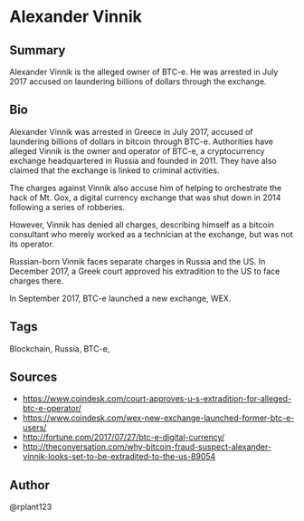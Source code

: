 # Alexander Vinnik

## Summary
Alexander Vinnik is the alleged owner of BTC-e. He was arrested in July 2017 accused on laundering billions of dollars through the exchange.

## Bio
Alexander Vinnik was arrested in Greece in July 2017, accused of laundering billions of dollars in bitcoin through BTC-e. Authorities have alleged Vinnik is the owner and operator of BTC-e, a cryptocurrency exchange headquartered in Russia and founded in 2011. They have also claimed that the exchange is linked to criminal activities.

The charges against Vinnik also accuse him of helping to orchestrate the hack of Mt. Gox, a digital currency exchange that was shut down in 2014 following a series of robberies.

However, Vinnik has denied all charges, describing himself as a bitcoin consultant who merely worked as a technician at the exchange, but was not its operator.

Russian-born Vinnik faces separate charges in Russia and the US. In December 2017, a Greek court approved his extradition to the US to face charges there.

In September 2017, BTC-e launched a new exchange, WEX.

## Tags
Blockchain, Russia, BTC-e,  

## Sources
- https://www.coindesk.com/court-approves-u-s-extradition-for-alleged-btc-e-operator/
- https://www.coindesk.com/wex-new-exchange-launched-former-btc-e-users/
- http://fortune.com/2017/07/27/btc-e-digital-currency/
- http://theconversation.com/why-bitcoin-fraud-suspect-alexander-vinnik-looks-set-to-be-extradited-to-the-us-89054

## Author
@rplant123
